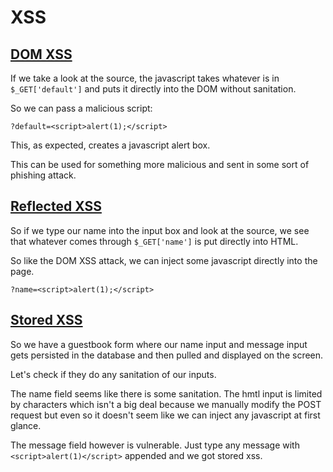 # XSS

## [DOM XSS](http://localhost/vulnerabilities/xss_d/)

If we take a look at the source, the javascript takes whatever is 
in `$_GET['default']` and puts it directly into the DOM without sanitation.

So we can pass a malicious script:

`?default=<script>alert(1);</script>`

This, as expected, creates a javascript alert box.

This can be used for something more malicious and sent in some sort of 
phishing attack.

## [Reflected XSS](http://localhost/vulnerabilities/xss_r/)

So if we type our name into the input box and look at the source, we see 
that whatever comes through `$_GET['name']` is put directly into HTML.

So like the DOM XSS attack, we can inject some javascript directly into the page.

`?name=<script>alert(1);</script>`

## [Stored XSS](http://localhost/vulnerabilities/xss_s/)

So we have a guestbook form where our name input and message input gets persisted 
in the database and then pulled and displayed on the screen.

Let's check if they do any sanitation of our inputs.

The name field seems like there is some sanitation. The hmtl input is limited by characters 
which isn't a big deal because we manually modify the POST request but even so 
it doesn't seem like we can inject any javascript at first glance.

The message field however is vulnerable. Just type any message with `<script>alert(1)</script>` 
appended and we got stored xss.
